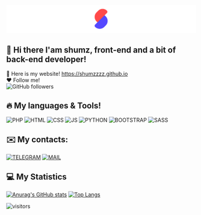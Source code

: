 <img src="https://raw.githubusercontent.com/Shumzzzz/Shumzzzz/main/assets/Frame%2015.png"/>

## 👋 Hi there I'am shumz, front-end and a bit of back-end developer!
👀 Here is my website!
https://shumzzzz.github.io <br>
❤️ Follow me! <br>
![GitHub followers](https://img.shields.io/github/followers/deadshumz?style=social)

## 🔥 My languages & Tools!
![PHP](https://img.shields.io/badge/-PHP-f5f5f5?style=for-the-badge&logo=PHP)
![HTML](https://img.shields.io/badge/-HTML5-f5f5f5?style=for-the-badge&logo=HTML5)
![CSS](https://img.shields.io/badge/-CSS-f5f5f5?style=for-the-badge&logo=CSS3&logoColor=23A3FF)
![JS](https://img.shields.io/badge/-JAVASCRIPT-f5f5f5?style=for-the-badge&logo=Javascript)
![PYTHON](https://img.shields.io/badge/-Python-f5f5f5?style=for-the-badge&logo=Python)
![BOOTSTRAP](https://img.shields.io/badge/-BOOTSTRAP-f5f5f5?style=for-the-badge&logo=BOOTSTRAP)
![SASS](https://img.shields.io/badge/-SASS-f5f5f5?style=for-the-badge&logo=SASS)

## ✉️ My contacts:
[![TELEGRAM](https://img.shields.io/badge/-@DEADHUMZ-f5f5f5?style=for-the-badge&logo=TELEGRAM)](https://t.me/deadshumz)
[![MAIL](https://img.shields.io/badge/-📪shumzz@bk.ru-f5f5f5?style=for-the-badge)](mailto:shumzz@bk.ru)

## 💻 My Statistics
[![Anurag's GitHub stats](https://github-readme-stats.vercel.app/api?username=Shumzzzz)](https://github.com/deadshumz)
[![Top Langs](https://github-readme-stats.vercel.app/api/top-langs/?username=Shumzzzz&layout=compact)](https://github.com/deadshumz)


![visitors](https://visitor-badge.laobi.icu/badge?page_id=https://github.com/deadshumz)


<!--
**Shumzzzz/Shumzzzz** is a ✨ _special_ ✨ repository because its `README.md` (this file) appears on your GitHub profile.

Here are some ideas to get you started:

- 🔭 I’m currently working on ...
- 🌱 I’m currently learning ...
- 👯 I’m looking to collaborate on ...
- 🤔 I’m looking for help with ...
- 💬 Ask me about ...
- 📫 How to reach me: ...
- 😄 Pronouns: ...
- ⚡ Fun fact: ...
-->
